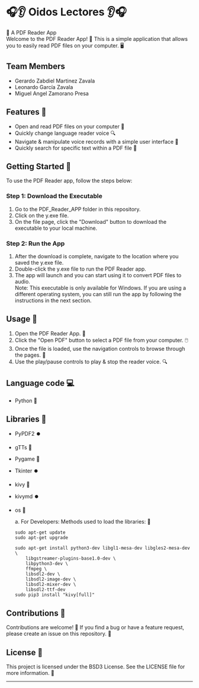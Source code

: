 #  🎧👂 Oidos Lectores 👂🎧
📖 A PDF Reader App   
Welcome to the PDF Reader App! 🎉 This is a simple application that allows you to easily read PDF files on your computer. 🖥️  

## Team Members
- Gerardo Zabdiel Martinez Zavala
- Leonardo García Zavala
- Miguel Angel Zamorano Presa
## Features 🌟  
- Open and read PDF files on your computer 📂
- Quickly  change language reader voice  🔍
- Navigate & manipulate voice records with a  simple user interface 🚀
- Quickly search for specific text within a PDF file 🔎



## Getting Started  🚀
To use the PDF Reader app, follow the steps below:  

### Step 1: Download the Executable  
1. Go to the PDF_Reader_APP folder in this repository.  
2. Click on the y.exe file.  
3. On the file page, click the "Download" button to download the executable to your local machine.  
### Step 2: Run the App  
1. After the download is complete, navigate to the location where you saved the y.exe file.  
2. Double-click the y.exe file to run the PDF Reader app.  
3. The app will launch and you can start using it to convert PDF files to audio.  
Note: This executable is only available for Windows. If you are using a different operating system, you can still run the app by following the instructions in the next section.


## Usage 📝
1. Open the PDF Reader App. 📂
2. Click the "Open PDF" button to select a PDF file from your computer. 🖱️
3. Once the file is loaded, use the navigation controls to browse through the pages. 📄
4. Use the play/pause controls to play & stop the reader voice. 🔍

## Language code 💻
- Python 🐍

## Libraries 🤝
- PyPDF2 ⏺️
- gTTs 🐍
- Pygame  🐧
- Tkinter ⏺️
- kivy  🐧
- kivymd ⏺️
- os 🐍

   
   a. For Developers: Methods used to load the libraries: 📖
      
      sudo apt-get update
      sudo apt-get upgrade

      sudo apt-get install python3-dev libgl1-mesa-dev libgles2-mesa-dev \
          libgstreamer-plugins-base1.0-dev \
          libpython3-dev \
          ffmpeg \
          libsdl2-dev \
          libsdl2-image-dev \
          libsdl2-mixer-dev \
          libsdl2-ttf-dev
      sudo pip3 install "kivy[full]"
      

## Contributions 🤝
Contributions are welcome! 🎉 If you find a bug or have a feature request, please create an issue on this repository. 🙌

## License 📜
This project is licensed under the BSD3 License. See the LICENSE file for more information. 📝

-------
